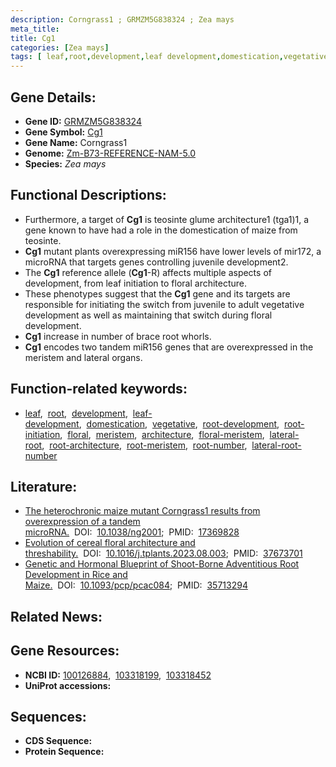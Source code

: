 ```yaml
---
description: Corngrass1 ; GRMZM5G838324 ; Zea mays
meta_title:
title: Cg1
categories: [Zea mays]
tags: [ leaf,root,development,leaf development,domestication,vegetative,root development,root initiation,floral,meristem,architecture,floral meristem,lateral root,root architecture,root meristem,root number,lateral root number ]
---
```


## Gene Details:
- **Gene ID:**	[GRMZM5G838324](https://www.maizegdb.org/gene_center/gene/GRMZM5G838324)
- **Gene Symbol:** <u>Cg1</u>
- **Gene Name:** Corngrass1
- **Genome:** [Zm-B73-REFERENCE-NAM-5.0](https://www.maizegdb.org/genome/assembly/Zm-B73-REFERENCE-NAM-5.0)
- **Species:** *Zea mays*

## Functional Descriptions:
   - Furthermore, a target of **Cg1** is teosinte glume architecture1 (tga1)1, a gene known to have had a role in the domestication of maize from teosinte.
   - **Cg1** mutant plants overexpressing miR156 have lower levels of mir172, a microRNA that targets genes controlling juvenile development2.
   - The **Cg1** reference allele (**Cg1**-R) affects multiple aspects of development, from leaf initiation to floral architecture.
   - These phenotypes suggest that the **Cg1** gene and its targets are responsible for initiating the switch from juvenile to adult vegetative development as well as maintaining that switch during floral development.
   - **Cg1** increase in number of brace root whorls.
   - **Cg1** encodes two tandem miR156 genes that are overexpressed in the meristem and lateral organs.

## Function-related keywords:
- [leaf](/tags/leaf/),&nbsp;&nbsp;[root](/tags/root/),&nbsp;&nbsp;[development](/tags/development/),&nbsp;&nbsp;[leaf-development](/tags/leaf-development/),&nbsp;&nbsp;[domestication](/tags/domestication/),&nbsp;&nbsp;[vegetative](/tags/vegetative/),&nbsp;&nbsp;[root-development](/tags/root-development/),&nbsp;&nbsp;[root-initiation](/tags/root-initiation/),&nbsp;&nbsp;[floral](/tags/floral/),&nbsp;&nbsp;[meristem](/tags/meristem/),&nbsp;&nbsp;[architecture](/tags/architecture/),&nbsp;&nbsp;[floral-meristem](/tags/floral-meristem/),&nbsp;&nbsp;[lateral-root](/tags/lateral-root/),&nbsp;&nbsp;[root-architecture](/tags/root-architecture/),&nbsp;&nbsp;[root-meristem](/tags/root-meristem/),&nbsp;&nbsp;[root-number](/tags/root-number/),&nbsp;&nbsp;[lateral-root-number](/tags/lateral-root-number/)

## Literature:
   - [The heterochronic maize mutant Corngrass1 results from overexpression of a tandem microRNA.]( https://www.nature.com/articles/ng2001)&nbsp;&nbsp;DOI:&nbsp;&nbsp;[10.1038/ng2001](https://www.nature.com/articles/ng2001);&nbsp;&nbsp;PMID:&nbsp;&nbsp;[17369828](https://pubmed.ncbi.nlm.nih.gov/17369828/)
   - [Evolution of cereal floral architecture and threshability.]( https://www.cell.com/trends/plant-science/abstract/S1360-1385(23)00265-0?_returnURL=https%3A%2F%2Flinkinghub.elsevier.com%2Fretrieve%2Fpii%2FS1360138523002650%3Fshowall%3Dtrue)&nbsp;&nbsp;DOI:&nbsp;&nbsp;[10.1016/j.tplants.2023.08.003](https://www.cell.com/trends/plant-science/abstract/S1360-1385(23)00265-0?_returnURL=https%3A%2F%2Flinkinghub.elsevier.com%2Fretrieve%2Fpii%2FS1360138523002650%3Fshowall%3Dtrue);&nbsp;&nbsp;PMID:&nbsp;&nbsp;[37673701](https://pubmed.ncbi.nlm.nih.gov/37673701/)
   - [Genetic and Hormonal Blueprint of Shoot-Borne Adventitious Root Development in Rice and Maize.]( https://academic.oup.com/pcp/article/63/12/1806/6609709)&nbsp;&nbsp;DOI:&nbsp;&nbsp;[10.1093/pcp/pcac084](https://academic.oup.com/pcp/article/63/12/1806/6609709);&nbsp;&nbsp;PMID:&nbsp;&nbsp;[35713294](https://pubmed.ncbi.nlm.nih.gov/35713294/)

## Related News:

## Gene Resources:
- **NCBI ID:** [100126884](https://www.ncbi.nlm.nih.gov/gene/?term=100126884),&nbsp;&nbsp;[103318199](https://www.ncbi.nlm.nih.gov/gene/?term=103318199),&nbsp;&nbsp;[103318452](https://www.ncbi.nlm.nih.gov/gene/?term=103318452)
- **UniProt accessions:** [](https://www.uniprot.org/uniprotkb//entry)



## Sequences:
- **CDS Sequence:**
- **Protein Sequence:**
